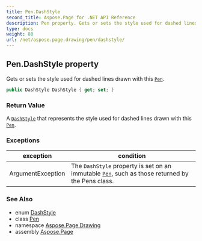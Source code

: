 ```yaml
---
title: Pen.DashStyle
second_title: Aspose.Page for .NET API Reference
description: Pen property. Gets or sets the style used for dashed lines drawn with this Pen
type: docs
weight: 80
url: /net/aspose.page.drawing/pen/dashstyle/
---
```

## Pen.DashStyle property

Gets or sets the style used for dashed lines drawn with this [`Pen`](../).

```csharp
public DashStyle DashStyle { get; set; }
```

### Return Value

A [`DashStyle`](../../../aspose.page.drawing.drawing2d/dashstyle/) that represents the style used for dashed lines drawn with this [`Pen`](../).

### Exceptions

| exception | condition |
| --- | --- |
| ArgumentException | The `DashStyle` property is set on an immutable [`Pen`](../), such as those returned by the Pens class. |

### See Also

* enum [DashStyle](../../../aspose.page.drawing.drawing2d/dashstyle/)
* class [Pen](../)
* namespace [Aspose.Page.Drawing](../../pen/)
* assembly [Aspose.Page](../../../)


